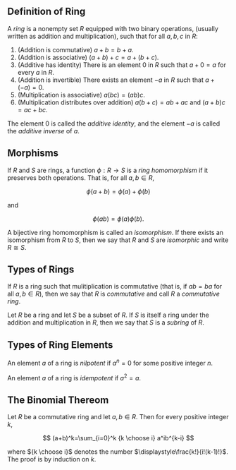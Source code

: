 ## Definition of Ring

A *ring* is a nonempty set $R$ equipped with two binary operations, (usually written as addition and multiplication), such that for all $a,b,c$ in $R$:
1. (Addition is commutative) $a+b=b+a$.
2. (Addition is associative) $(a+b)+c=a+(b+c)$.
3. (Additive has identity) There is an element $0$ in $R$ such that $a+0=a$ for every $a$ in $R$.
4. (Addition is invertible) There exists an element $-a$ in $R$ such that $a+(-a)=0$. 
5. (Multiplication is associative) $a(bc)=(ab)c$. 
6. (Multiplication distributes over addition) $a(b+c)=ab+ac$ and $(a+b)c=ac+bc$.

The element $0$ is called the *additive identity*, and the element $-a$ is called the *additive inverse* of $a$. 

## Morphisms

If $R$ and $S$ are rings, a function $\phi: R\to S$ is a *ring homomorphism* if it preserves both operations. That is, for all $a,b\in R$,

$$\phi(a+b)=\phi(a)+\phi(b)$$

and

$$\phi(ab)=\phi(a)\phi(b).$$

A bijective ring homomorphism is called an *isomorphism*. If there exists an isomorphism from $R$ to $S$, then we say that $R$ and $S$ are *isomorphic* and write $R\cong S$.

## Types of Rings
If $R$ is a ring such that mulitiplication is commutative (that is, if $ab=ba$ for all $a,b\in R$), then we say that $R$ is *commutative* and call $R$ a *commutative ring*.

Let $R$ be a ring and let $S$ be a subset of $R$. If $S$ is itself a ring under the addition and multiplication in $R$, then we say that $S$ is a *subring* of $R$. 

## Types of Ring Elements
An element $a$ of a ring is *nilpotent* if $a^n=0$ for some positive integer $n$.

An element $a$ of a ring is *idempotent* if $a^2=a$.

## The Binomial Thereom

Let $R$ be a commutative ring and let $a,b\in R$. Then for every positive integer $k$,

$$
(a+b)^k=\sum_{i=0}^k {k \choose i} a^ib^{k-i}
$$

where ${k \choose i}$ denotes the number $\displaystyle\frac{k!}{i!(k-1)!}$. The proof is by induction on $k$.
